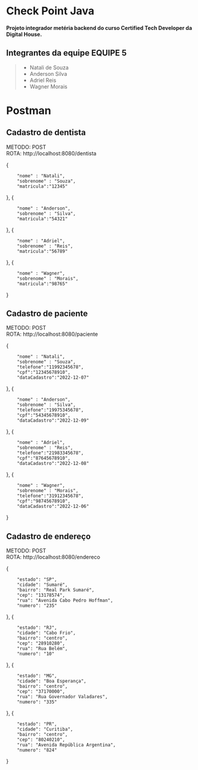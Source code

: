 # Check Point Java 
#### Projeto integrador metéria backend do curso Certified Tech Developer da Digital House.

##  Integrantes da equipe EQUIPE 5
> * Natali de Souza <br>
> * Anderson Silva <br>
> * Adriel Reis <br>
> * Wagner Morais


# Postman
## Cadastro de dentista
METODO: POST <br>
ROTA: http://localhost:8080/dentista 

{

        "nome" : "Natali",
        "sobrenome" : "Souza",
        "matricula":"12345"
},
{

        "nome" : "Anderson",
        "sobrenome" : "Silva",
        "matricula":"54321"
},
{

        "nome" : "Adriel",
        "sobrenome" : "Reis",
        "matricula":"56789"
},
{

        "nome" : "Wagner",
        "sobrenome" : "Morais",
        "matricula":"98765"
}
## Cadastro de paciente
METODO: POST <br>
ROTA: http://localhost:8080/paciente

{

        "nome" : "Natali",
        "sobrenome" : "Souza",
        "telefone":"11992345678",
        "cpf":"12345678910",
        "dataCadastro":"2022-12-07"
},
{

        "nome" : "Anderson",
        "sobrenome" : "Silva",
        "telefone":"19975345678",
        "cpf":"54345678910",
        "dataCadastro":"2022-12-09"
},
{

        "nome" : "Adriel",
        "sobrenome" : "Reis",
        "telefone":"21983345678",
        "cpf":"87645678910",
        "dataCadastro":"2022-12-08"
},
{

        "nome" : "Wagner",
        "sobrenome" : "Morais",
        "telefone":"31912345678",
        "cpf":"98745678910",
        "dataCadastro":"2022-12-06"
}
## Cadastro de endereço
METODO: POST <br>
ROTA: http://localhost:8080/endereco

{

        "estado": "SP",
        "cidade": "Sumaré",
        "bairro": "Real Park Sumaré",
        "cep": "13178574",
        "rua": "Avenida Cabo Pedro Hoffman",
        "numero": "235"
},
{

        "estado": "RJ",
        "cidade": "Cabo Frio",
        "bairro": "centro",
        "cep": "28910280",
        "rua": "Rua Belém",
        "numero": "10"
},
{

        "estado": "MG",
        "cidade": "Boa Esperança",
        "bairro": "centro",
        "cep": "37170000",
        "rua": "Rua Governador Valadares",
        "numero": "335"
},
{

        "estado": "PR",
        "cidade": "Curitiba",
        "bairro": "centro",
        "cep": "80240210",
        "rua": "Avenida República Argentina",
        "numero": "824"
}